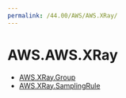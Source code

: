 ```yaml
---
permalink: /44.00/AWS/AWS.XRay/
---
```


# AWS.AWS.XRay



* [AWS.XRay.Group](AWS.XRay.Group.md)
* [AWS.XRay.SamplingRule](AWS.XRay.SamplingRule.md)
